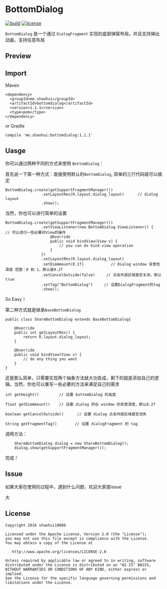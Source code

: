 # BottomDialog
[![build](https://img.shields.io/badge/build-1.1.1-brightgreen.svg?maxAge=2592000)](https://bintray.com/shaohui/maven/BottomDialog)
[![license](https://img.shields.io/badge/license-Apache%202-blue.svg?maxAge=2592000)](https://github.com/shaohui10086/BottomDialog/blob/master/LICENSE)

`BottomDialog` 是一个通过 `DialogFragment` 实现的底部弹窗布局，并且支持弹出动画，支持任意布局

## Preview

## Import

Maven

    <dependency>
      <groupId>me.shaohui</groupId>
      <artifactId>bottomdialog</artifactId>
      <version>1.1.1</version>
      <type>pom</type>
    </dependency>
    
or Gradle

	compile 'me.shaohui:bottomdialog:1.1.1'

## Uasge

你可以通过两种不同的方式来使用 `BottomDialog`：

首先说一下第一种方式：直接使用默认的`BottomDialog`, 简单的三行代码就可以搞定
    
    BottomDialog.create(getSupportFragmentManager())
                    .setLayoutRes(R.layout.dialog_layout)      // dialog layout
                    .show();
                    
当然，你也可以进行简单的设置

    BottomDialog.create(getSupportFragmentManager())
                    .setViewListener(new BottomDialog.ViewListener() {      // 可以进行一些必要对View的操作
                        @Override
                        public void bindView(View v) {
                            // you can do bind view operation
                        }
                    })
                    .setLayoutRes(R.layout.dialog_layout)  
                    .setDimAmount(0.1f)            // Dialog window 背景色深度 范围：0 到 1，默认是0.2f
                    .setCancelOutside(false)     // 点击外部区域是否关闭，默认true
                    .setTag("BottomDialog")     // 设置DialogFragment的tag
                    .show();

So Easy！

第二种方式就是继承`BaseBottomDialog`
    
    public class ShareBottomDialog extends BaseBottomDialog{
    
        @Override
        public int getLayoutRes() {
            return R.layout.dialog_layout;
        }
    
        @Override
        public void bindView(View v) {
            // do any thing you want
        }
    }

还是那么简单，只需要实现两个抽象方法就大功告成，剩下的就是添加自己的逻辑。当然，你也可以重写一些必要的方法来满足自己的需求

    int getHeight()         // 设置 bottomDialog 的高度

    float getDimAmount()    // 设置 dialog 所在 window 的背景深度，默认0.2f

    boolean getCancelOutside()      // 设置 dialog 点击外部区域是否消失

    String getFragmentTag()        // 设置 dialogFragment 的 tag

调用方法：

        ShareBottomDialog dialog = new ShareBottomDialog();
        dialog.show(getSupportFragmentManager());

完成！

## Issue

如果大家在使用的过程中，遇到什么问题，欢迎大家提issue

大

## License

    Copyright 2016 shaohui10086

    Licensed under the Apache License, Version 2.0 (the "License");
    you may not use this file except in compliance with the License.
    You may obtain a copy of the License at

       http://www.apache.org/licenses/LICENSE-2.0

    Unless required by applicable law or agreed to in writing, software
    distributed under the License is distributed on an "AS IS" BASIS,
    WITHOUT WARRANTIES OR CONDITIONS OF ANY KIND, either express or implied.
    See the License for the specific language governing permissions and
    limitations under the License.
	
 
 
